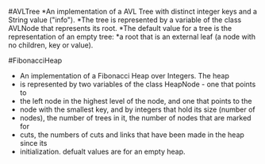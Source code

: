 
#AVLTree
 *An implementation of a AVL Tree with distinct integer keys and a String value ("info"). 
 *The tree is represented by a variable of the class AVLNode that represents its root. 
 *The default value for a tree is the representation of an empty tree: 
  *a root that is an external leaf (a node with no children, key or value).

#FibonacciHeap
 * An implementation of a Fibonacci Heap over Integers. The heap
 * is represented by two variables of the class HeapNode - one that points to
 * the left node in the highest level of the node, and one that points to the
 * node with the smallest key, and by integers that hold its size (number of
 * nodes), the number of trees in it, the number of nodes that are marked for
 * cuts, the numbers of cuts and links that have been made in the heap since its
 * initialization. defualt values are for an empty heap.
